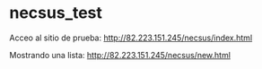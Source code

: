 # necsus_test

Acceo al sitio de prueba:
http://82.223.151.245/necsus/index.html

Mostrando una lista:
http://82.223.151.245/necsus/new.html


